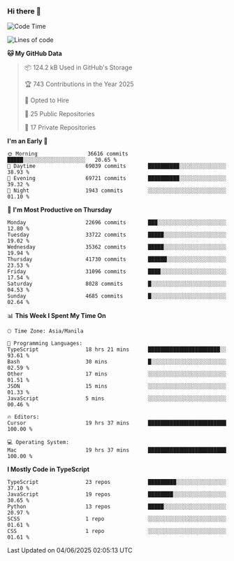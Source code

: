 ### Hi there 👋

<!--START_SECTION:waka-->
![Code Time](http://img.shields.io/badge/Code%20Time-1%2C795%20hrs%2019%20mins-blue)

![Lines of code](https://img.shields.io/badge/From%20Hello%20World%20I%27ve%20Written-66.8%20million%20lines%20of%20code-blue)

**🐱 My GitHub Data** 

> 📦 124.2 kB Used in GitHub's Storage 
 > 
> 🏆 743 Contributions in the Year 2025
 > 
> 💼 Opted to Hire
 > 
> 📜 25 Public Repositories 
 > 
> 🔑 17 Private Repositories 
 > 
**I'm an Early 🐤** 

```text
🌞 Morning                36616 commits       █████░░░░░░░░░░░░░░░░░░░░   20.65 % 
🌆 Daytime                69039 commits       ██████████░░░░░░░░░░░░░░░   38.93 % 
🌃 Evening                69721 commits       ██████████░░░░░░░░░░░░░░░   39.32 % 
🌙 Night                  1943 commits        ░░░░░░░░░░░░░░░░░░░░░░░░░   01.10 % 
```
📅 **I'm Most Productive on Thursday** 

```text
Monday                   22696 commits       ███░░░░░░░░░░░░░░░░░░░░░░   12.80 % 
Tuesday                  33722 commits       █████░░░░░░░░░░░░░░░░░░░░   19.02 % 
Wednesday                35362 commits       █████░░░░░░░░░░░░░░░░░░░░   19.94 % 
Thursday                 41730 commits       ██████░░░░░░░░░░░░░░░░░░░   23.53 % 
Friday                   31096 commits       ████░░░░░░░░░░░░░░░░░░░░░   17.54 % 
Saturday                 8028 commits        █░░░░░░░░░░░░░░░░░░░░░░░░   04.53 % 
Sunday                   4685 commits        █░░░░░░░░░░░░░░░░░░░░░░░░   02.64 % 
```


📊 **This Week I Spent My Time On** 

```text
🕑︎ Time Zone: Asia/Manila

💬 Programming Languages: 
TypeScript               18 hrs 21 mins      ███████████████████████░░   93.61 % 
Bash                     30 mins             █░░░░░░░░░░░░░░░░░░░░░░░░   02.59 % 
Other                    17 mins             ░░░░░░░░░░░░░░░░░░░░░░░░░   01.51 % 
JSON                     15 mins             ░░░░░░░░░░░░░░░░░░░░░░░░░   01.33 % 
JavaScript               5 mins              ░░░░░░░░░░░░░░░░░░░░░░░░░   00.46 % 

🔥 Editors: 
Cursor                   19 hrs 37 mins      █████████████████████████   100.00 % 

💻 Operating System: 
Mac                      19 hrs 37 mins      █████████████████████████   100.00 % 
```

**I Mostly Code in TypeScript** 

```text
TypeScript               23 repos            █████████░░░░░░░░░░░░░░░░   37.10 % 
JavaScript               19 repos            ████████░░░░░░░░░░░░░░░░░   30.65 % 
Python                   13 repos            █████░░░░░░░░░░░░░░░░░░░░   20.97 % 
SCSS                     1 repo              ░░░░░░░░░░░░░░░░░░░░░░░░░   01.61 % 
CSS                      1 repo              ░░░░░░░░░░░░░░░░░░░░░░░░░   01.61 % 
```




 Last Updated on 04/06/2025 02:05:13 UTC
<!--END_SECTION:waka-->
